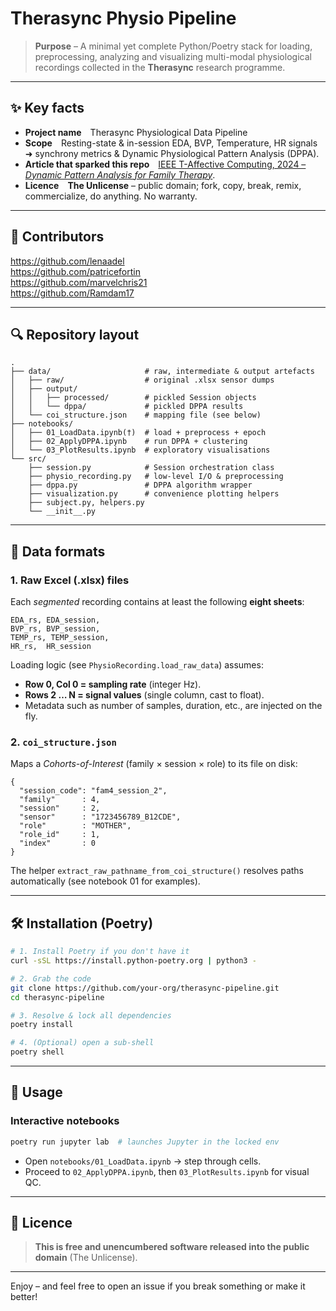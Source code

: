 # Therasync Physio Pipeline

> **Purpose** – A minimal yet complete Python/Poetry stack for loading, preprocessing, analyzing and visualizing multi-modal physiological recordings collected in the **Therasync** research programme.

---

## ✨ Key facts

* **Project name** Therasync Physiological Data Pipeline  
* **Scope** Resting-state & in-session EDA, BVP, Temperature, HR signals ➜ synchrony metrics & Dynamic Physiological Pattern Analysis (DPPA).  
* **Article that sparked this repo** [IEEE T-Affective Computing, 2024 – *Dynamic Pattern Analysis for Family Therapy*](https://ieeexplore.ieee.org/document/10778537).  
* **Licence** **The Unlicense** – public domain; fork, copy, break, remix, commercialize, do anything. No warranty.

---

## 🙌 Contributors
https://github.com/lenaadel  
https://github.com/patricefortin  
https://github.com/marvelchris21  
https://github.com/Ramdam17

---

## 🔍 Repository layout

```
.
├── data/                     # raw, intermediate & output artefacts
│   ├── raw/                  # original .xlsx sensor dumps
│   ├── output/
│   │   ├── processed/        # pickled Session objects
│   │   └── dppa/             # pickled DPPA results
│   └── coi_structure.json    # mapping file (see below)
├── notebooks/
│   ├── 01_LoadData.ipynb(†)  # load + preprocess + epoch
│   ├── 02_ApplyDPPA.ipynb    # run DPPA + clustering
│   └── 03_PlotResults.ipynb  # exploratory visualisations
└── src/
    ├── session.py            # Session orchestration class
    ├── physio_recording.py   # low-level I/O & preprocessing
    ├── dppa.py               # DPPA algorithm wrapper
    ├── visualization.py      # convenience plotting helpers
    ├── subject.py, helpers.py
    └── __init__.py
```

---

## 📂 Data formats

### 1. Raw Excel (.xlsx) files  
Each *segmented* recording contains at least the following **eight sheets**:

```
EDA_rs, EDA_session,
BVP_rs, BVP_session,
TEMP_rs, TEMP_session,
HR_rs,  HR_session
```

Loading logic (see `PhysioRecording.load_raw_data`) assumes:  

* **Row 0, Col 0 = sampling rate** (integer Hz).  
* **Rows 2 … N = signal values** (single column, cast to float).  
* Metadata such as number of samples, duration, etc., are injected on the fly.

### 2. `coi_structure.json`  
Maps a *Cohorts-of-Interest* (family × session × role) to its file on disk:

```jsonc
{
  "session_code": "fam4_session_2",
  "family"      : 4,
  "session"     : 2,
  "sensor"      : "1723456789_B12CDE",
  "role"        : "MOTHER",
  "role_id"     : 1,
  "index"       : 0
}
```

The helper `extract_raw_pathname_from_coi_structure()` resolves paths automatically (see notebook 01 for examples).

---

## 🛠️ Installation (Poetry)

```bash
# 1. Install Poetry if you don't have it
curl -sSL https://install.python-poetry.org | python3 -

# 2. Grab the code
git clone https://github.com/your-org/therasync-pipeline.git
cd therasync-pipeline

# 3. Resolve & lock all dependencies
poetry install

# 4. (Optional) open a sub-shell
poetry shell
```

---

## 🚀 Usage

### Interactive notebooks

```bash
poetry run jupyter lab  # launches Jupyter in the locked env
```

* Open `notebooks/01_LoadData.ipynb` → step through cells.  
* Proceed to `02_ApplyDPPA.ipynb`, then `03_PlotResults.ipynb` for visual QC.

---


## 📄 Licence

> **This is free and unencumbered software released into the public domain** (The Unlicense).  

---

Enjoy – and feel free to open an issue if you break something or make it better!
